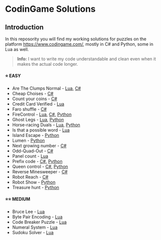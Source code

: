 # CodinGame Solutions

## Introduction
In this reposority you will find my working solutions for puzzles on the platform https://www.codingame.com/, mostly in C# and Python, some in Lua as well. 

> **Info:**  I want to write my code understandable and clean even when it makes the actual code longer.

#### :star: EASY
* Are The Clumps Normal - [Lua](https://github.com/supreme-gamer/CodinGame/blob/main/Easy/Are%20The%20Clumps%20Normal/Are%20The%20Clumps%20Normal.lua), [C#](https://github.com/supreme-gamer/CodinGame/blob/main/Easy/Are%20The%20Clumps%20Normal/Are%20The%20Clumps%20Normal.cs)
* Cheap Choises - [C#](https://github.com/supreme-gamer/CodinGame/blob/main/Easy/Cheap%20Choises/Cheap%20Choises.cs)
* Count your coins - [C#](https://github.com/supreme-gamer/CodinGame/blob/main/Easy/Count%20your%20coins/Count%20your%20coins.cs)
* Credit Card Verified - [Lua](https://github.com/supreme-gamer/CodinGame/blob/main/Easy/Credit%20Card%20Verifier/Credit%20Card%20Verifier.lua)
* Faro shuffle - [C#](https://github.com/supreme-gamer/CodinGame/blob/main/Easy/Faro%20shuffle/Faro%20shuffle.cs)
* FireControl - [Lua](https://github.com/supreme-gamer/CodinGame/blob/main/Easy/FireControl/FireControl.lua), [C#](https://github.com/supreme-gamer/CodinGame/blob/main/Easy/FireControl/FireControl.cs), [Python](https://github.com/supreme-gamer/CodinGame/blob/main/Easy/FireControl/FireControl.py)
* Ghost Legs - [Lua](https://github.com/supreme-gamer/CodinGame/blob/main/Easy/Ghost%20Legs/Ghost%20Legs.lua), [Python](https://github.com/supreme-gamer/CodinGame/blob/main/Easy/Ghost%20Legs/Ghost%20Legs.py)
* Horse-racing Duals - [Lua](https://github.com/supreme-gamer/CodinGame/blob/main/Easy/Horse-racing%20Duals/Horse-racing%20Duals.lua), [Python](https://github.com/supreme-gamer/CodinGame/blob/main/Easy/Horse-racing%20Duals/Horse-racing%20Duals.py)
* Is that a possible word - [Lua](https://github.com/supreme-gamer/CodinGame/blob/main/Easy/Is%20that%20a%20possible%20word/Is%20that%20a%20possible%20word.lua)
* Island Escape - [Python](https://github.com/supreme-gamer/CodinGame/blob/main/Easy/Island%20Escape/Island%20Escape.py)
* Lumen - [Python](https://github.com/supreme-gamer/CodinGame/blob/main/Easy/Lumen/Lumen.py)
* Next growing number - [C#](https://github.com/supreme-gamer/CodinGame/blob/main/Easy/Next%20growing%20number/Next%20growing%20number.cs)
* Odd-Quad-Out - [C#](https://github.com/supreme-gamer/CodinGame/blob/main/Easy/Odd-Quad-Out/Odd-Quad-Out.cs)
* Panel count - [Lua](https://github.com/supreme-gamer/CodinGame/blob/main/Easy/Panel%20count/Panel%20count.lua)
* Prefix code - [C#](https://github.com/supreme-gamer/CodinGame/blob/main/Easy/Prefix%20code/Prefix%20code.cs), [Python](https://github.com/supreme-gamer/CodinGame/blob/main/Easy/Prefix%20code/Prefix%20code.py)
* Queen control - [C#](https://github.com/supreme-gamer/CodinGame/blob/main/Easy/Queen%20control/Queen%20control.cs), [Python](https://github.com/supreme-gamer/CodinGame/blob/main/Easy/Queen%20control/Queen%20control.py)
* Reverse Minesweeper - [C#](https://github.com/supreme-gamer/CodinGame/blob/main/Easy/Reverse%20Minesweeper/Reverse%20Minesweeper.cs)
* Robot Reach - [C#](https://github.com/supreme-gamer/CodinGame/blob/main/Easy/Robot%20Reach/Robot%20Reach.cs)
* Robot Show - [Python](https://github.com/supreme-gamer/CodinGame/blob/main/Easy/Robot%20Show/Robot%20Show.py)
* Treasure hunt - [Python](https://github.com/supreme-gamer/CodinGame/blob/main/Easy/Treasure%20hunt/Treasure%20hunt.py)

#### :star::star: MEDIUM
* Bruce Lee - [Lua]()
* Byte Pair Encoding - [Lua]()
* Code Breaker Puzzle - [Lua]()
* Numeral System - [Lua]()
* Sudoku Solver - [Lua]()
